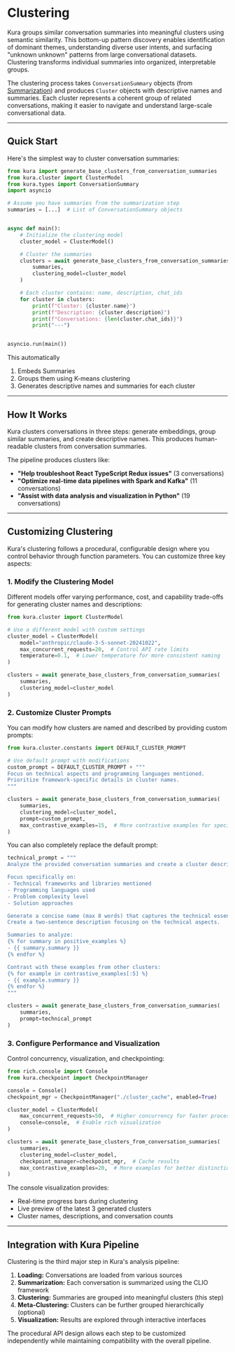 # Clustering

Kura groups similar conversation summaries into meaningful clusters using semantic similarity. This bottom-up pattern discovery enables identification of dominant themes, understanding diverse user intents, and surfacing "unknown unknown" patterns from large conversational datasets. Clustering transforms individual summaries into organized, interpretable groups.

The clustering process takes `ConversationSummary` objects (from [Summarization](summarization.md)) and produces `Cluster` objects with descriptive names and summaries. Each cluster represents a coherent group of related conversations, making it easier to navigate and understand large-scale conversational data.

---

## Quick Start

Here's the simplest way to cluster conversation summaries:

```python
from kura import generate_base_clusters_from_conversation_summaries
from kura.cluster import ClusterModel
from kura.types import ConversationSummary
import asyncio

# Assume you have summaries from the summarization step
summaries = [...]  # List of ConversationSummary objects


async def main():
    # Initialize the clustering model
    cluster_model = ClusterModel()

    # Cluster the summaries
    clusters = await generate_base_clusters_from_conversation_summaries(
        summaries,
        clustering_model=cluster_model
    )

    # Each cluster contains: name, description, chat_ids
    for cluster in clusters:
        print(f"Cluster: {cluster.name}")
        print(f"Description: {cluster.description}")
        print(f"Conversations: {len(cluster.chat_ids)}")
        print("---")


asyncio.run(main())
```

This automatically

1. Embeds Summaries
2. Groups them using K-means clustering
3. Generates descriptive names and summaries for each cluster

---

## How It Works

Kura clusters conversations in three steps: generate embeddings, group similar summaries, and create descriptive names. This produces human-readable clusters from conversation summaries.

The pipeline produces clusters like:

- **"Help troubleshoot React TypeScript Redux issues"** (3 conversations)
- **"Optimize real-time data pipelines with Spark and Kafka"** (11 conversations)
- **"Assist with data analysis and visualization in Python"** (19 conversations)

---

## Customizing Clustering

Kura's clustering follows a procedural, configurable design where you control behavior through function parameters. You can customize three key aspects:

### 1. Modify the Clustering Model

Different models offer varying performance, cost, and capability trade-offs for generating cluster names and descriptions:

```python
from kura.cluster import ClusterModel

# Use a different model with custom settings
cluster_model = ClusterModel(
    model="anthropic/claude-3-5-sonnet-20241022",
    max_concurrent_requests=20,  # Control API rate limits
    temperature=0.1,  # Lower temperature for more consistent naming
)

clusters = await generate_base_clusters_from_conversation_summaries(
    summaries,
    clustering_model=cluster_model
)
```

### 2. Customize Cluster Prompts

You can modify how clusters are named and described by providing custom prompts:

```python
from kura.cluster.constants import DEFAULT_CLUSTER_PROMPT

# Use default prompt with modifications
custom_prompt = DEFAULT_CLUSTER_PROMPT + """
Focus on technical aspects and programming languages mentioned.
Prioritize framework-specific details in cluster names.
"""

clusters = await generate_base_clusters_from_conversation_summaries(
    summaries,
    clustering_model=cluster_model,
    prompt=custom_prompt,
    max_contrastive_examples=15,  # More contrastive examples for specificity
)
```

You can also completely replace the default prompt:

```python
technical_prompt = """
Analyze the provided conversation summaries and create a cluster description.

Focus specifically on:
- Technical frameworks and libraries mentioned
- Programming languages used
- Problem complexity level
- Solution approaches

Generate a concise name (max 8 words) that captures the technical essence.
Create a two-sentence description focusing on the technical aspects.

Summaries to analyze:
{% for summary in positive_examples %}
- {{ summary.summary }}
{% endfor %}

Contrast with these examples from other clusters:
{% for example in contrastive_examples[:5] %}
- {{ example.summary }}
{% endfor %}
"""

clusters = await generate_base_clusters_from_conversation_summaries(
    summaries,
    prompt=technical_prompt
)
```

### 3. Configure Performance and Visualization

Control concurrency, visualization, and checkpointing:

```python
from rich.console import Console
from kura.checkpoint import CheckpointManager

console = Console()
checkpoint_mgr = CheckpointManager("./cluster_cache", enabled=True)

cluster_model = ClusterModel(
    max_concurrent_requests=50,  # Higher concurrency for faster processing
    console=console,  # Enable rich visualization
)

clusters = await generate_base_clusters_from_conversation_summaries(
    summaries,
    clustering_model=cluster_model,
    checkpoint_manager=checkpoint_mgr,  # Cache results
    max_contrastive_examples=20,  # More examples for better distinction
)
```

The console visualization provides:

- Real-time progress bars during clustering
- Live preview of the latest 3 generated clusters
- Cluster names, descriptions, and conversation counts

---

## Integration with Kura Pipeline

Clustering is the third major step in Kura's analysis pipeline:

1. **Loading:** Conversations are loaded from various sources
2. **Summarization:** Each conversation is summarized using the CLIO framework
3. **Clustering:** Summaries are grouped into meaningful clusters (this step)
4. **Meta-Clustering:** Clusters can be further grouped hierarchically (optional)
5. **Visualization:** Results are explored through interactive interfaces

The procedural API design allows each step to be customized independently while maintaining compatibility with the overall pipeline.
